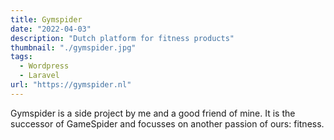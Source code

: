 ```yaml
---
title: Gymspider
date: "2022-04-03"
description: "Dutch platform for fitness products"
thumbnail: "./gymspider.jpg"
tags:
  - Wordpress
  - Laravel
url: "https://gymspider.nl"
---
```


Gymspider is a side project by me and a good friend of mine. It is the successor of GameSpider and focusses on another passion of ours: fitness.